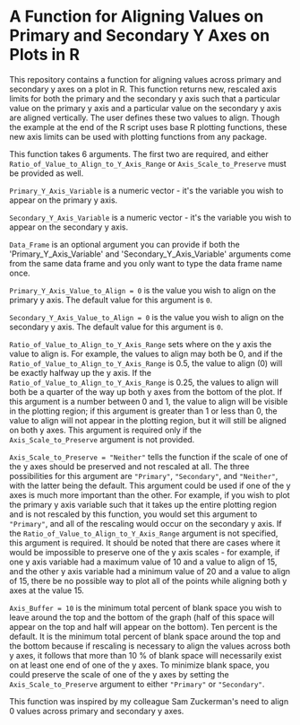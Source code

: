 # A Function for Aligning Values on Primary and Secondary Y Axes on Plots in R

This repository contains a function for aligning values across primary and secondary y axes on a plot in R. This function returns new, rescaled axis limits for both the primary and the secondary y axis such that a particular value on the primary y axis and a particular value on the secondary y axis are aligned vertically. The user defines these two values to align. Though the example at the end of the R script uses base R plotting functions, these new axis limits can be used with plotting functions from any package.

This function takes 6 arguments. The first two are required, and either `Ratio_of_Value_to_Align_to_Y_Axis_Range` or `Axis_Scale_to_Preserve` must be provided as well.

`Primary_Y_Axis_Variable` is a numeric vector - it's the variable you wish to appear on the primary y axis.

`Secondary_Y_Axis_Variable` is a numeric vector - it's the variable you wish to appear on the secondary y axis.

`Data_Frame` is an optional argument you can provide if both the 'Primary_Y_Axis_Variable' and 'Secondary_Y_Axis_Variable' arguments come from the same data frame and you only want to type the data frame name once.

`Primary_Y_Axis_Value_to_Align = 0` is the value you wish to align on the primary y axis. The default value for this argument is `0`.

`Secondary_Y_Axis_Value_to_Align = 0` is the value you wish to align on the secondary y axis. The default value for this argument is `0`.

`Ratio_of_Value_to_Align_to_Y_Axis_Range` sets where on the y axis the value to align is. For example, the values to align may both be 0, and if the `Ratio_of_Value_to_Align_to_Y_Axis_Range` is 0.5, the value to align (0) will be exactly halfway up the y axis. If the `Ratio_of_Value_to_Align_to_Y_Axis_Range` is 0.25, the values to align will both be a quarter of the way up both y axes from the bottom of the plot. If this argument is a number between 0 and 1, the value to align will be visible in the plotting region; if this argument is greater than 1 or less than 0, the value to align will not appear in the plotting region, but it will still be aligned on both y axes. This argument is required only if the `Axis_Scale_to_Preserve` argument is not provided.

`Axis_Scale_to_Preserve = "Neither"` tells the function if the scale of one of the y axes should be preserved and not rescaled at all. The three possibilities for this argument are `"Primary"`, `"Secondary"`, and `"Neither"`, with the latter being the default. This argument could be used if one of the y axes is much more important than the other. For example, if you wish to plot the primary y axis variable such that it takes up the entire plotting region and is not rescaled by this function, you would set this argument to `"Primary"`, and all of the rescaling would occur on the secondary y axis. If the `Ratio_of_Value_to_Align_to_Y_Axis_Range` argument is not specified, this argument is required. It should be noted that there are cases where it would be impossible to preserve one of the y axis scales - for example, if one y axis variable had a maximum value of 10 and a value to align of 15, and the other y axis variable had a minimum value of 20 and a value to align of 15, there be no possible way to plot all of the points while aligning both y axes at the value 15.

`Axis_Buffer = 10` is the minimum total percent of blank space you wish to leave around the top and the bottom of the graph (half of this space will appear on the top and half will appear on the bottom). Ten percent is the default. It is the minimum total percent of blank space around the top and the bottom because if rescaling is necessary to align the values across both y axes, it follows that more than 10 % of blank space will necessarily exist on at least one end of one of the y axes. To minimize blank space, you could preserve the scale of one of the y axes by setting the `Axis_Scale_to_Preserve` argument to either `"Primary"` or `"Secondary"`.

This function was inspired by my colleague Sam Zuckerman's need to align 0 values across primary and secondary y axes.
